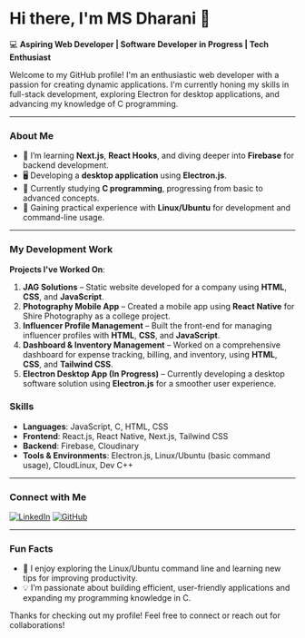 # Hi there, I'm MS Dharani 👋

💻 **Aspiring Web Developer | Software Developer in Progress | Tech Enthusiast**

Welcome to my GitHub profile! I'm an enthusiastic web developer with a passion for creating dynamic applications. I'm currently honing my skills in full-stack development, exploring Electron for desktop applications, and advancing my knowledge of C programming.

---

### About Me

- 🌱 I’m learning **Next.js**, **React Hooks**, and diving deeper into **Firebase** for backend development.
- 🖥️ Developing a **desktop application** using **Electron.js**.
- 📖 Currently studying **C programming**, progressing from basic to advanced concepts.
- 🐧 Gaining practical experience with **Linux/Ubuntu** for development and command-line usage.

---

### My Development Work

**Projects I've Worked On**:

1. **JAG Solutions** – Static website developed for a company using **HTML**, **CSS**, and **JavaScript**.
2. **Photography Mobile App** – Created a mobile app using **React Native** for Shire Photography as a college project.
3. **Influencer Profile Management** – Built the front-end for managing influencer profiles with **HTML**, **CSS**, and **JavaScript**.
4. **Dashboard & Inventory Management** – Worked on a comprehensive dashboard for expense tracking, billing, and inventory, using **HTML**, **CSS**, and **Tailwind CSS**.
5. **Electron Desktop App (In Progress)** – Currently developing a desktop software solution using **Electron.js** for a smoother user experience.

### Skills

- **Languages**: JavaScript, C, HTML, CSS
- **Frontend**: React.js, React Native, Next.js, Tailwind CSS
- **Backend**: Firebase, Cloudinary
- **Tools & Environments**: Electron.js, Linux/Ubuntu (basic command usage), CloudLinux, Dev C++

---

### Connect with Me

[![LinkedIn](https://img.shields.io/badge/-LinkedIn-blue?logo=LinkedIn&logoColor=white)](https://linkedin.com/in/tharani-m-frontend-dev)
[![GitHub](https://img.shields.io/badge/-GitHub-black?logo=GitHub&logoColor=white)](https://github.com/msdharani1)

---

### Fun Facts

- 📂 I enjoy exploring the Linux/Ubuntu command line and learning new tips for improving productivity.
- 💡 I’m passionate about building efficient, user-friendly applications and expanding my programming knowledge in C.

Thanks for checking out my profile! Feel free to connect or reach out for collaborations!
